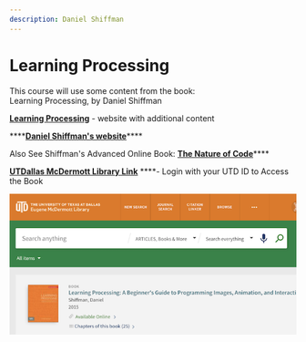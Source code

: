 ```yaml
---
description: Daniel Shiffman
---
```


# Learning Processing

This course will use some content from the book:   
Learning Processing, by Daniel Shiffman

[**Learning Processing**](http://learningprocessing.com/) - website with additional content

 ****[**Daniel Shiffman's website**](https://shiffman.net/)\*\*\*\*

Also See Shiffman's Advanced Online Book:  [**The Nature of Code**](https://natureofcode.com/)\*\*\*\*

[**UTDallas McDermott Library Link**](https://utdallas.primo.exlibrisgroup.com/permalink/01UT_DALLAS/16oidda/cdi_skillsoft_books24x7_bks00089202) ****- Login with your UTD ID to Access the Book

![](../.gitbook/assets/screen-shot-2021-01-24-at-1.21.45-pm.png)

